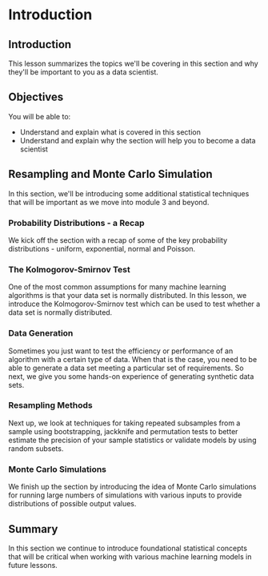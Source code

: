 
# Introduction

## Introduction
This lesson summarizes the topics we'll be covering in this section and why they'll be important to you as a data scientist.

## Objectives
You will be able to:
* Understand and explain what is covered in this section
* Understand and explain why the section will help you to become a data scientist

## Resampling and Monte Carlo Simulation

In this section, we'll be introducing some additional statistical techniques that will be important as we move into module 3 and beyond.

### Probability Distributions - a Recap

We kick off the section with a recap of some of the key probability distributions - uniform, exponential, normal and Poisson.

### The Kolmogorov-Smirnov Test

One of the most common assumptions for many machine learning algorithms is that your data set is normally distributed. In this lesson, we introduce the Kolmogorov-Smirnov test which can be used to test whether a data set is normally distributed.

### Data Generation 

Sometimes you just want to test the efficiency or performance of an algorithm with a certain type of data. When that is the case, you need to be able to generate a data set meeting a particular set of requirements. So next, we give you some hands-on experience of generating synthetic data sets.

### Resampling Methods

Next up, we look at techniques for taking repeated subsamples from a sample using bootstrapping, jackknife and permutation tests to better estimate the precision of your sample statistics or validate models by using random subsets.

### Monte Carlo Simulations

We finish up the section by introducing the idea of Monte Carlo simulations for running large numbers of simulations with various inputs to provide distributions of possible output values.



## Summary

In this section we continue to introduce foundational statistical concepts that will be critical when working with various machine learning models in future lessons.

